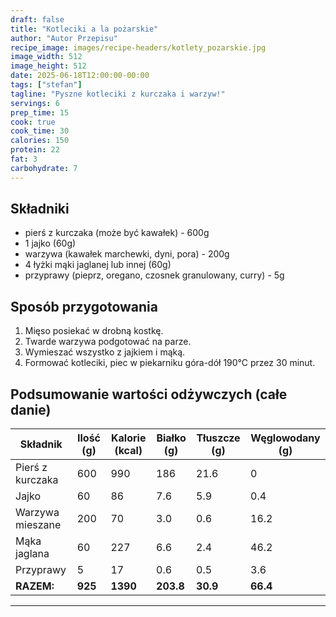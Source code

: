 ```yaml
---
draft: false
title: "Kotleciki a la pożarskie"
author: "Autor Przepisu"
recipe_image: images/recipe-headers/kotlety_pozarskie.jpg
image_width: 512
image_height: 512
date: 2025-06-18T12:00:00-00:00
tags: ["stefan"]
tagline: "Pyszne kotleciki z kurczaka i warzyw!"
servings: 6
prep_time: 15
cook: true
cook_time: 30
calories: 150
protein: 22
fat: 3
carbohydrate: 7
---
```


## Składniki

- pierś z kurczaka (może być kawałek) - 600g
- 1 jajko (60g)
- warzywa (kawałek marchewki, dyni, pora) - 200g
- 4 łyżki mąki jaglanej lub innej (60g)
- przyprawy (pieprz, oregano, czosnek granulowany, curry) - 5g

## Sposób przygotowania

1. Mięso posiekać w drobną kostkę.
2. Twarde warzywa podgotować na parze.
3. Wymieszać wszystko z jajkiem i mąką.
4. Formować kotleciki, piec w piekarniku góra-dół 190°C przez 30 minut.

## Podsumowanie wartości odżywczych (całe danie)

| Składnik         | Ilość (g) | Kalorie (kcal) | Białko (g) | Tłuszcze (g) | Węglowodany (g) |
|------------------|-----------|---------------|------------|--------------|-----------------|
| Pierś z kurczaka | 600       | 990           | 186        | 21.6         | 0               |
| Jajko            | 60        | 86            | 7.6        | 5.9          | 0.4             |
| Warzywa mieszane | 200       | 70            | 3.0        | 0.6          | 16.2            |
| Mąka jaglana     | 60        | 227           | 6.6        | 2.4          | 46.2            |
| Przyprawy        | 5         | 17            | 0.6        | 0.5          | 3.6             |
| **RAZEM:**       | **925**   | **1390**      | **203.8**  | **30.9**     | **66.4**        |

---